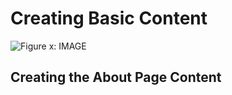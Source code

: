 # Creating Basic Content

![Figure x: IMAGE](../../../images/.png)



## Creating the About Page Content

